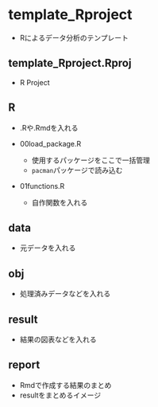 # template_Rproject

- Rによるデータ分析のテンプレート

## template_Rproject.Rproj

- R Project

## R

- .Rや.Rmdを入れる

- 00load_package.R
  - 使用するパッケージをここで一括管理
  - `pacman`パッケージで読み込む
- 01functions.R
  - 自作関数を入れる

## data

- 元データを入れる

## obj

- 処理済みデータなどを入れる

## result

- 結果の図表などを入れる

## report

- Rmdで作成する結果のまとめ
- resultをまとめるイメージ
